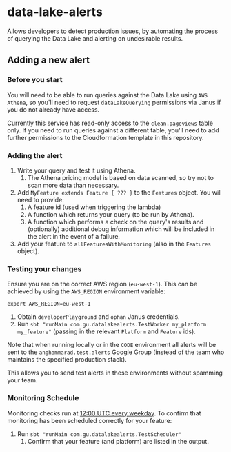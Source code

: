 # data-lake-alerts

Allows developers to detect production issues, by automating the process of querying the Data Lake 
and alerting on undesirable results.

Adding a new alert
------------------

### Before you start

You will need to be able to run queries against the Data Lake using `AWS Athena`, 
so you'll need to request `dataLakeQuerying` permissions via Janus if you do not already have access.

Currently this service has read-only access to the `clean.pageviews` table only. If you need to run queries against 
a different table, you'll need to add further permissions to the Cloudformation template in this repository.

### Adding the alert

1. Write your query and test it using Athena. 
    1. The Athena pricing model is based on data scanned, so try not to scan more data than necessary.
1. Add `MyFeature extends Feature { ??? }` to the `Features` object. You will need to provide:
    1. A feature id (used when triggering the lambda)
    1. A function which returns your query (to be run by Athena).
    1. A function which performs a check on the query's results and (optionally) 
    additional debug information which will be included in the alert in the event of a failure.
1. Add your feature to `allFeaturesWithMonitoring` (also in the `Features` object).

### Testing your changes

Ensure you are on the correct AWS region (`eu-west-1`). This can be achieved by using the `AWS_REGION` environment variable:

```
export AWS_REGION=eu-west-1
```

1. Obtain `developerPlayground` and `ophan` Janus credentials.
1. Run `sbt "runMain com.gu.datalakealerts.TestWorker my_platform my_feature"` (passing in the relevant `Platform` and `Feature` ids).

Note that when running locally or in the `CODE` environment all alerts will be sent to the `anghammarad.test.alerts` Google Group 
(instead of the team who maintains the specified production stack).

This allows you to send test alerts in these environments without spamming your team.

### Monitoring Schedule

Monitoring checks run at [12:00 UTC every weekday](https://github.com/guardian/data-lake-alerts/blob/master/cfn.yaml#L171). 
To confirm that monitoring has been scheduled correctly for your feature:

1. Run `sbt "runMain com.gu.datalakealerts.TestScheduler"`
    1. Confirm that your feature (and platform) are listed in the output.
